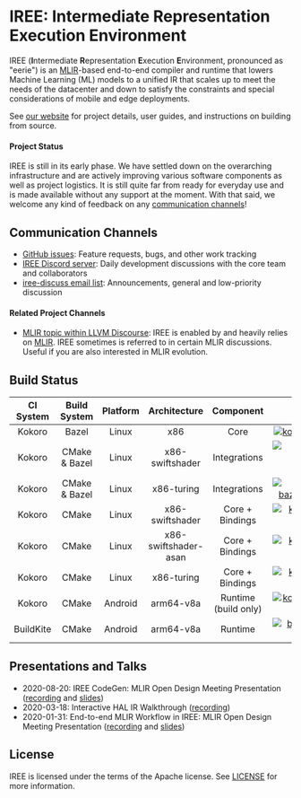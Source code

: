 # IREE: Intermediate Representation Execution Environment

IREE (**I**ntermediate **R**epresentation **E**xecution **E**nvironment,
pronounced as "eerie") is an [MLIR](https://mlir.llvm.org/)-based end-to-end
compiler and runtime that lowers Machine Learning (ML) models to a unified IR
that scales up to meet the needs of the datacenter and down to satisfy the
constraints and special considerations of mobile and edge deployments.

See [our website](https://google.github.io/iree/) for project details, user
guides, and instructions on building from source.

#### Project Status

IREE is still in its early phase. We have settled down on the overarching
infrastructure and are actively improving various software components as well as
project logistics. It is still quite far from ready for everyday use and is made
available without any support at the moment. With that said, we welcome any kind
of feedback on any [communication channels](#communication-channels)!

## Communication Channels

*   [GitHub issues](https://github.com/google/iree/issues): Feature requests,
    bugs, and other work tracking
*   [IREE Discord server](https://discord.gg/26P4xW4): Daily development
    discussions with the core team and collaborators
*   [iree-discuss email list](https://groups.google.com/forum/#!forum/iree-discuss):
    Announcements, general and low-priority discussion

#### Related Project Channels

*   [MLIR topic within LLVM Discourse](https://llvm.discourse.group/c/llvm-project/mlir/31):
    IREE is enabled by and heavily relies on [MLIR](https://mlir.llvm.org). IREE
    sometimes is referred to in certain MLIR discussions. Useful if you are also
    interested in MLIR evolution.

## Build Status

CI System | Build System  | Platform | Architecture    | Component            | Status
:-------: | :-----------: | :------: | :-------------: | :------------------: | :----:
Kokoro    | Bazel         | Linux    | x86             | Core                 | [![kokoro_status_bazel_linux_x86_core](https://storage.googleapis.com/iree-oss-build-badges/bazel/linux/x86-swiftshader/core/main_status.svg)](https://storage.googleapis.com/iree-oss-build-badges/bazel/linux/x86-swiftshader/core/main_result.html)
Kokoro    | CMake & Bazel | Linux    | x86-swiftshader | Integrations         | [![kokoro_status_cmake-bazel_linux_x86-swiftshader_integrations](https://storage.googleapis.com/iree-oss-build-badges/cmake_bazel/linux/x86-swiftshader/main_status.svg)](https://storage.googleapis.com/iree-oss-build-badges/cmake_bazel/linux/x86-swiftshader/main_result.html)
Kokoro    | CMake & Bazel | Linux    | x86-turing      | Integrations         | [![kokoro_status_cmake-bazel_linux_x86-turing_integrations](https://storage.googleapis.com/iree-oss-build-badges/cmake_bazel/linux/x86-turing/main_status.svg)](https://storage.googleapis.com/iree-oss-build-badges/cmake_bazel/linux/x86-turing/main_result.html)
Kokoro    | CMake         | Linux    | x86-swiftshader | Core + Bindings      | [![kokoro_status_cmake_linux_x86-swiftshader](https://storage.googleapis.com/iree-oss-build-badges/cmake/linux/x86-swiftshader/main_status.svg)](https://storage.googleapis.com/iree-oss-build-badges/cmake/linux/x86-swiftshader/main_result.html)
Kokoro    | CMake         | Linux    | x86-swiftshader-asan | Core + Bindings      | [![kokoro_status_cmake_linux_x86-swiftshader-asan](https://storage.googleapis.com/iree-oss-build-badges/cmake/linux/x86-swiftshader-asan/main_status.svg)](https://storage.googleapis.com/iree-oss-build-badges/cmake/linux/x86-swiftshader-asan/main_result.html)
Kokoro    | CMake         | Linux    | x86-turing      | Core + Bindings      | [![kokoro_status_cmake_linux_x86-turing](https://storage.googleapis.com/iree-oss-build-badges/cmake/linux/x86-turing/main_status.svg)](https://storage.googleapis.com/iree-oss-build-badges/cmake/linux/x86-turing/main_result.html)
Kokoro    | CMake         | Android  | arm64-v8a       | Runtime (build only) | [![kokoro_status_cmake_android_arm64-v8a](https://storage.googleapis.com/iree-oss-build-badges/cmake/android/arm64-v8a/main_status.svg)](https://storage.googleapis.com/iree-oss-build-badges/cmake/android/arm64-v8a/main_result.html)
BuildKite | CMake         | Android  | arm64-v8a       | Runtime              | [![buildkite-status-cmake-android-arm](https://badge.buildkite.com/a73df0ba9f4aa132650dd6676bc1e6c20d3d99ed6b24db2179.svg?branch=main)](https://buildkite.com/iree/iree-android-arm64-v8a/builds?branch=main)

## Presentations and Talks

*   2020-08-20: IREE CodeGen: MLIR Open Design Meeting Presentation
    ([recording](https://drive.google.com/file/d/1325zKXnNIXGw3cdWrDWJ1-bp952wvC6W/view?usp=sharing)
    and
    [slides](https://docs.google.com/presentation/d/1NetHjKAOYg49KixY5tELqFp6Zr2v8_ujGzWZ_3xvqC8/edit))
*   2020-03-18: Interactive HAL IR Walkthrough
    ([recording](https://drive.google.com/file/d/1_sWDgAPDfrGQZdxAapSA90AD1jVfhp-f/view?usp=sharing))
*   2020-01-31: End-to-end MLIR Workflow in IREE: MLIR Open Design Meeting Presentation
    ([recording](https://drive.google.com/open?id=1os9FaPodPI59uj7JJI3aXnTzkuttuVkR)
    and
    [slides](https://drive.google.com/open?id=1RCQ4ZPQFK9cVgu3IH1e5xbrBcqy7d_cEZ578j84OvYI))

## License

IREE is licensed under the terms of the Apache license. See [LICENSE](LICENSE)
for more information.
